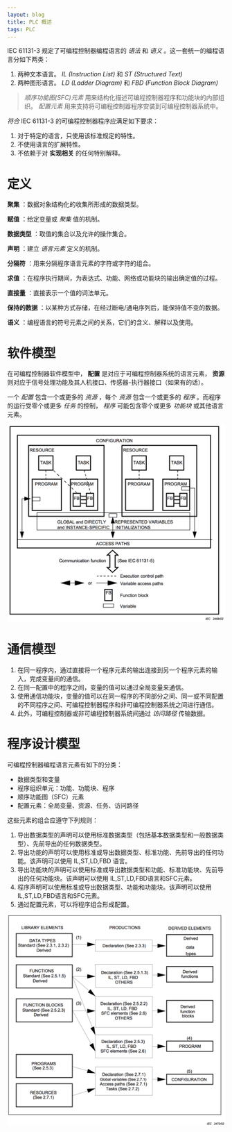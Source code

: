 ```yaml
---
layout: blog
title: PLC 概述
tags: PLC 
---
```


IEC 61131-3 规定了可编程控制器编程语言的 *语法* 和 *语义* 。这一套统一的编程语言分如下两类：

1. 两种文本语言。 *IL (Instruction List)* 和 *ST (Structured Text)*
2. 两种图形语言。 *LD (Ladder Diagram)* 和 *FBD (Function Block Diagram)*

> *顺序功能图(SFC)元素* 用来结构化描述可编程控制器程序和功能块的内部组织。
> *配置元素* 用来支持将可编程控制器程序安装到可编程控制器系统中。

*符合* IEC 61131-3 的可编程控制器程序应满足如下要求：

1. 对于特定的语言，只使用该标准规定的特性。
2. 不使用语言的扩展特性。
3. 不依赖于对 **实现相关** 的任何特别解释。

<!--more-->

# 定义

**聚集** ：数据对象结构化的收集所形成的数据类型。

**赋值** ：给定变量或 *聚集* 值的机制。

**数据类型** ：取值的集合以及允许的操作集合。

**声明** ：建立 *语言元素* 定义的机制。

**分隔符** ：用来分隔程序语言元素的字符或字符的组合。

**求值** ：在程序执行期间，为表达式、功能、网络或功能块的输出确定值的过程。

**直接量** ：直接表示一个值的词法单元。

**保持的数据** ：以某种方式存储，在经过断电/通电序列后，能保持值不变的数据。

**语义** ：编程语言的符号元素之间的关系，它们的含义、解释以及使用。

# 软件模型

在可编程控制器软件模型中， **配置** 是对应于可编程控制器系统的语言元素， **资源** 则对应于信号处理功能及其人机接口、传感器-执行器接口（如果有的话）。

一个 *配置* 包含一个或更多的 *资源* ，每个 *资源* 包含一个或更多的 *程序* 。而程序的运行受零个或更多 *任务* 的控制， *程序* 可能包含零个或更多 *功能块* 或其他语言元素。

![](/assets/img/blog/software-model.png)

# 通信模型

1. 在同一程序内，通过直接将一个程序元素的输出连接到另一个程序元素的输入，完成变量间的通信。
2. 在同一配置中的程序之间，变量的值可以通过全局变量来通信。
3. 使用通信功能块，变量的值可以在同一程序的不同部分之间、同一或不同配置的不同程序之间、可编程控制器程序和非可编程控制器系统之间进行通信。
4. 此外，可编程控制器或非可编程控制器系统间通过 *访问路径* 传输数据。


# 程序设计模型

可编程控制器编程语言元素有如下的分类：

* 数据类型和变量
* 程序组织单元：功能、功能块、程序
* 顺序功能图（SFC）元素
* 配置元素：全局变量、资源、任务、访问路径

这些元素的组合应遵守下列规则：

1. 导出数据类型的声明可以使用标准数据类型（包括基本数据类型和一般数据类型）、先前导出的任何数据类型。
2. 导出功能的声明可以使用标准或导出数据类型、标准功能、先前导出的任何功能。该声明可以使用 IL,ST,LD,FBD 语言。
3. 导出功能块的声明可以使用标准或导出数据类型和功能、标准功能块、先前导出的任何功能块。该声明可以使用 IL,ST,LD,FBD语言和SFC元素。
4. 程序声明可以使用标准或导出数据类型、功能和功能块。该声明可以使用IL,ST,LD,FBD语言和SFC元素。
5. 通过配置元素，可以将程序组合形成配置。

![](/assets/img/blog/programming-model.png)

